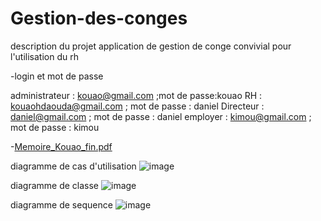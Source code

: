 
# Gestion-des-conges

description du projet 
application de gestion de conge convivial pour l'utilisation du rh

-login et mot de passe 

administrateur : kouao@gmail.com ;mot de passe:kouao
RH : kouaohdaouda@gmail.com ; mot de passe : daniel
Directeur : daniel@gmail.com ; mot de passe : daniel
employer :  	kimou@gmail.com ; mot de passe : kimou


-[Memoire_Kouao_fin.pdf](https://github.com/user-attachments/files/21035081/Memoire_Kouao_fin.pdf)


diagramme de cas d'utilisation
![image](https://github.com/user-attachments/assets/0c5ea71a-b89e-4402-adfb-dd4ab1a42702)

diagramme de classe
![image](https://github.com/user-attachments/assets/52e4dadd-6ad4-4289-a68d-f38031d077ad)

diagramme de sequence
![image](https://github.com/user-attachments/assets/f4f0c14b-0a8a-41c6-aa1c-a60ba7143dac)


















